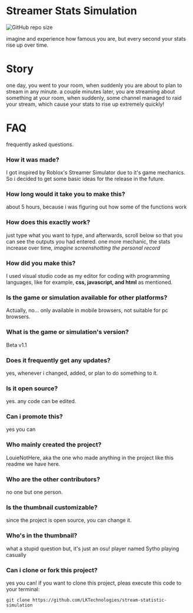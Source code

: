 # Streamer Stats Simulation

![GitHub repo size](https://img.shields.io/github/repo-size/LKTechnologies/stream-statistic-simulation)

imagine and experience how famous you are, but every second your stats rise up over time.

# Story

one day, you went to your room, when suddenly you are about to plan to stream in any minute. a couple minutes later, you are streaming about something at your room, when suddenly, some channel managed to raid your stream, which cause your stats to rise up extremely quickly!

# FAQ

frequently asked questions.

### How it was made?

I got inspired by Roblox's Streamer Simulator due to it's game mechanics. So i decided to get some basic ideas for the release in the future.

### How long would it take you to make this?

about 5 hours, because i was figuring out how some of the functions work

### How does this exactly work?

just type what you want to type, and afterwards, scroll below so that you can see the outputs you had entered. one more mechanic, the stats increase over time, *imagine screenshotting the personal record*

### How did you make this?

I used visual studio code as my editor for coding with programming languages, like for example, **css, javascript, and html** as mentioned.

### Is the game or simulation available for other platforms?

Actually, no... only available in mobile browsers, not suitable for pc browsers.

### What is the game or simulation's version?

Beta v1.1

### Does it frequently get any updates?

yes, whenever i changed, added, or plan to do something to it.

### Is it open source?

yes. any code can be edited.

### Can i promote this?

yes you can

### Who mainly created the project?

LouieNotHere, aka the one who made anything in the project like this readme we have here.

### Who are the other contributors?

no one but one person.

### Is the thumbnail customizable?

since the project is open source, you can change it.

### Who's in the thumbnail? 

what a stupid question but, it's just an osu! player named Sytho playing casually

### Can i clone or fork this project?

yes you can! if you want to clone this project, pleas execute this code to your terminal:
```
git clone https://github.com/LKTechnologies/stream-statistic-simulation
```
